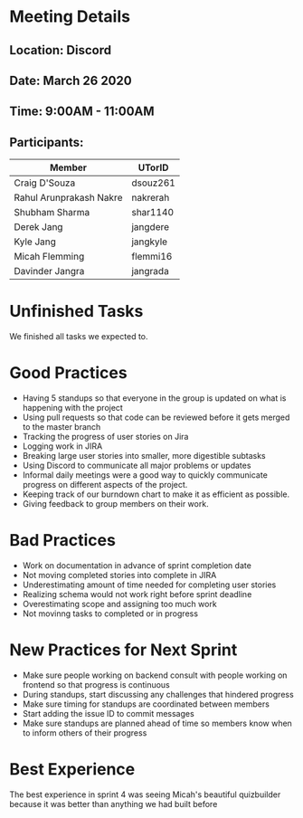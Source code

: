 # Meeting Details 
## Location: Discord
## Date: March 26 2020
## Time: 9:00AM - 11:00AM
## Participants:
| Member  | UTorID  |
|---|---|
|Craig D'Souza|dsouz261|
|Rahul Arunprakash Nakre|nakrerah|
|Shubham Sharma|shar1140|
|Derek Jang|jangdere|
|Kyle Jang|jangkyle|
|Micah Flemming|flemmi16|
|Davinder Jangra|jangrada|

# Unfinished Tasks
We finished all tasks we expected to.

# Good Practices
* Having 5 standups so that everyone in the group is updated on what is happening with the project
* Using pull requests so that code can be reviewed before it gets merged to the master branch
* Tracking the progress of user stories on Jira
* Logging work in JIRA
* Breaking large user stories into smaller, more digestible subtasks
* Using Discord to communicate all major problems or updates
* Informal daily meetings were a good way to quickly communicate progress on different aspects of the project.
* Keeping track of our burndown chart to make it as efficient as possible.
* Giving feedback to group members on their work.

# Bad Practices
* Work on documentation in advance of sprint completion date
* Not moving completed stories into complete in JIRA
* Underestimating amount of time needed for completing user stories
* Realizing schema would not work right before sprint deadline
* Overestimating scope and assigning too much work
* Not movinng tasks to completed or in progress

# New Practices for Next Sprint
* Make sure people working on backend consult with people working on frontend so that progress is continuous
* During standups, start discussing any challenges that hindered progress
* Make sure timing for standups are coordinated between members
* Start adding the issue ID to commit messages
* Make sure standups are planned ahead of time so members know when to inform others of their progress

# Best Experience
The best experience in sprint 4 was seeing Micah's beautiful quizbuilder because it was better than anything we had built before
